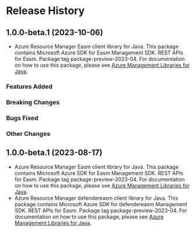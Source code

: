 # Release History

## 1.0.0-beta.1 (2023-10-06)

- Azure Resource Manager Easm client library for Java. This package contains Microsoft Azure SDK for Easm Management SDK. REST APIs for Easm. Package tag package-preview-2023-04. For documentation on how to use this package, please see [Azure Management Libraries for Java](https://aka.ms/azsdk/java/mgmt).

### Features Added

### Breaking Changes

### Bugs Fixed

### Other Changes

## 1.0.0-beta.1 (2023-08-17)

- Azure Resource Manager Easm client library for Java. This package contains Microsoft Azure SDK for Easm Management SDK. REST APIs for Easm. Package tag package-preview-2023-04. For documentation on how to use this package, please see [Azure Management Libraries for Java](https://aka.ms/azsdk/java/mgmt).
- Azure Resource Manager defendereasm client library for Java. This package contains Microsoft Azure SDK for defendereasm Management SDK. REST APIs for Easm. Package tag package-preview-2023-04. For documentation on how to use this package, please see [Azure Management Libraries for Java](https://aka.ms/azsdk/java/mgmt).

